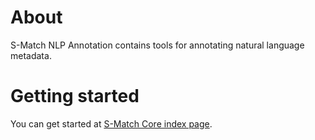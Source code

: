# About

S-Match NLP Annotation contains tools for annotating natural language metadata.

# Getting started

You can get started at [S-Match Core index page](https://github.com/s-match/s-match-core/).